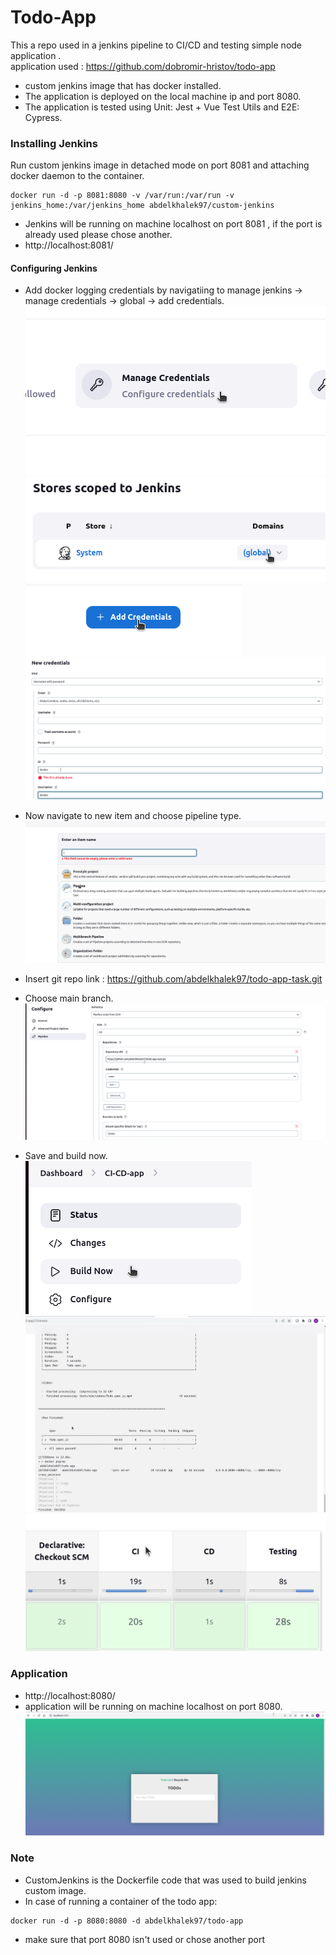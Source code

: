 # Todo-App

This a repo used in a jenkins pipeline to CI/CD and testing simple node application .\
application used : https://github.com/dobromir-hristov/todo-app
- custom jenkins image that has docker installed.
- The application is deployed on the local machine ip and port 8080.
- The application is tested using Unit: Jest + Vue Test Utils and E2E: Cypress.

### Installing Jenkins

Run custom jenkins image in detached mode on port 8081 and attaching docker daemon to the container.
```
docker run -d -p 8081:8080 -v /var/run:/var/run -v jenkins_home:/var/jenkins_home abdelkhalek97/custom-jenkins
```
- Jenkins will be running on machine localhost on port 8081 , if the port is already used please chose another.
- http://localhost:8081/

#### Configuring Jenkins
- Add docker logging credentials by navigatiing to manage jenkins -> manage credentials -> global -> add credentials.\
![home_Page Image](./Images/manage-credentials.png)\
![home_Page Image](./Images/global.png)\
![home_Page Image](./Images/add-credentials.png)\
![home_Page Image](./Images/docker.png)

- Now navigate to new item and choose pipeline type.
![home_Page Image](./Images/pipe.png)
- Insert git repo link : https://github.com/abdelkhalek97/todo-app-task.git 
- Choose main branch.
![home_Page Image](./Images/configure.png)
- Save and build now.\
![home_Page Image](./Images/build.png)\
![home_Page Image](./Images/test.png)\
![home_Page Image](./Images/success.png)

### Application
- http://localhost:8080/
- application will be running on machine localhost on port 8080.\
![home_Page Image](./Images/app.png)

### Note
- CustomJenkins is the Dockerfile code that was used to build jenkins custom image.
- In case of running a container of the todo app:
```
docker run -d -p 8080:8080 -d abdelkhalek97/todo-app
```
- make sure that port 8080 isn't used or chose another port
